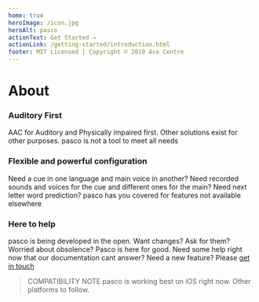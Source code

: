 ```yaml
---
home: true
heroImage: /icon.jpg
heroAlt: pasco
actionText: Get Started →
actionLink: /getting-started/introduction.html
footer: MIT Licensed | Copyright © 2019 Ace Centre
---
```


# About

### Auditory First

AAC for Auditory and Physically impaired first. Other solutions exist for other purposes. pasco is not a tool to meet all needs

### Flexible and powerful configuration

Need a cue in one language and main voice in another? Need recorded sounds and voices for the cue and different ones for the main? Need next letter word prediction? pasco has you covered for features not available elsewhere

### Here to help

pasco is being developed in the open. Want changes? Ask for them? Worried about obsolence? Pasco is here for good. Need some help right now that our documentation cant answer? Need a new feature? Please [get in touch](support/introduction.html)

> COMPATIBILITY NOTE pasco is working best on iOS right now. Other platforms to follow.
